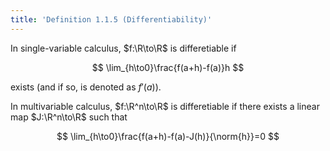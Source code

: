 ```yaml
---
title: 'Definition 1.1.5 (Differentiability)'
---
```


In single-variable calculus, $f:\R\to\R$ is differetiable if

$$
\lim_{h\to0}\frac{f(a+h)-f(a)}h
$$

exists (and if so, is denoted as $f'(a)$).

In multivariable calculus, $f:\R^n\to\R$ is differetiable if there
exists a linear map $J:\R^n\to\R$ such that

$$
\lim_{h\to0}\frac{f(a+h)-f(a)-J(h)}{\norm{h}}=0
$$
